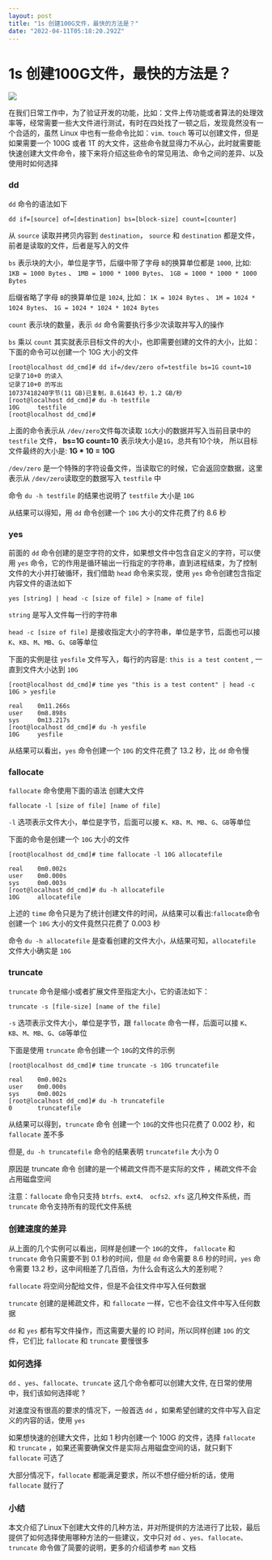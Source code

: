 ```yaml
---
layout: post
title: "1s 创建100G文件，最快的方法是？"
date: "2022-04-11T05:18:20.292Z"
---
```

1s 创建100G文件，最快的方法是？
===================

![](https://pic.imgdb.cn/item/6152a0172ab3f51d918422e0.png)

在我们日常工作中，为了验证开发的功能，比如：文件上传功能或者算法的处理效率等，经常需要一些大文件进行测试，有时在四处找了一顿之后，发现竟然没有一个合适的，虽然 Linux 中也有一些命令比如：`vim、touch` 等可以创建文件，但是如果需要一个 100G 或者 1T 的大文件，这些命令就显得力不从心，此时就需要能快速创建大文件命令，接下来将介绍这些命令的常见用法、命令之间的差异、以及使用时如何选择

### dd

`dd` 命令的语法如下

    dd if=[source] of=[destination] bs=[block-size] count=[counter]
    

从 `source` 读取并拷贝内容到 `destination`， `source` 和 `destination` 都是文件，前者是读取的文件，后者是写入的文件

`bs` 表示块的大小，单位是字节，后缀中带了字母 `B`的换算单位都是 `1000`, 比如: `1KB = 1000 Bytes` 、 `1MB = 1000 * 1000 Bytes`、 `1GB = 1000 * 1000 * 1000 Bytes`

后缀省略了字母 `B`的换算单位是 `1024`, 比如： `1K = 1024 Bytes` 、 `1M = 1024 * 1024 Bytes`、 `1G = 1024 * 1024 * 1024 Bytes`

`count` 表示块的数量，表示 `dd` 命令需要执行多少次读取并写入的操作

`bs` 乘以 `count` 其实就表示目标文件的大小，也即需要创建的文件的大小，比如：下面的命令可以创建一个 10G 大小的文件

    [root@localhost dd_cmd]# dd if=/dev/zero of=testfile bs=1G count=10
    记录了10+0 的读入
    记录了10+0 的写出
    10737418240字节(11 GB)已复制，8.61643 秒，1.2 GB/秒
    [root@localhost dd_cmd]# du -h testfile  
    10G     testfile
    [root@localhost dd_cmd]# 
    

上面的命令表示从 `/dev/zero`文件每次读取 `1G`大小的数据并写入当前目录中的 `testfile` 文件， **bs=1G count=10** 表示块大小是`1G`，总共有10个块， 所以目标文件最终的大小是: **1G \* 10 = 10G**

`/dev/zero` 是一个特殊的字符设备文件，当读取它的时候，它会返回空数据，这里表示从 `/dev/zero`读取空的数据写入 `testfile` 中

命令 `du -h testfile` 的结果也说明了 `testfile` 大小是 `10G`

从结果可以得知，用 `dd` 命令创建一个 `10G` 大小的文件花费了约 8.6 秒

### yes

前面的 `dd` 命令创建的是空字符的文件，如果想文件中包含自定义的字符，可以使用 `yes` 命令，它的作用是循环输出一行指定的字符串，直到进程结束，为了控制文件的大小并打破循环，我们借助 `head` 命令来实现，使用 `yes` 命令创建包含指定内容文件的语法如下

    yes [string] | head -c [size of file] > [name of file]
    

`string` 是写入文件每一行的字符串

`head -c [size of file]` 是接收指定大小的字符串，单位是字节，后面也可以接 `K`、`KB`、`M`、`MB`、`G`、`GB`等单位

下面的实例是往 `yesfile` 文件写入，每行的内容是: `this is a test content` , 一直到文件大小达到 `10G`

    [root@localhost dd_cmd]# time yes "this is a test content" | head -c 10G > yesfile
    
    real    0m11.266s
    user    0m8.898s
    sys     0m13.217s
    [root@localhost dd_cmd]# du -h yesfile  
    10G     yesfile
    

从结果可以看出，`yes` 命令创建一个 `10G` 的文件花费了 13.2 秒，比 `dd` 命令慢

### fallocate

`fallocate` 命令使用下面的语法 创建大文件

    fallocate -l [size of file] [name of file]
    

`-l` 选项表示文件大小，单位是字节，后面可以接 `K`、`KB`、`M`、`MB`、`G`、`GB`等单位

下面的命令是创建一个 `10G` 大小的文件

    [root@localhost dd_cmd]# time fallocate -l 10G allocatefile
    
    real    0m0.002s
    user    0m0.000s
    sys     0m0.003s
    [root@localhost dd_cmd]# du -h allocatefile  
    10G     allocatefile
    

上述的 `time` 命令只是为了统计创建文件的时间，从结果可以看出:`fallocate`命令创建一个 `10G` 大小的文件竟然只花费了 0.003 秒

命令 `du -h allocatefile` 是查看创建的文件大小，从结果可知，`allocatefile` 文件大小确实是 `10G`

### truncate

`truncate` 命令是缩小或者扩展文件至指定大小，它的语法如下：

    truncate -s [file-size] [name of the file]
    

`-s` 选项表示文件大小，单位是字节，跟 `fallocate` 命令一样，后面可以接 `K`、`KB`、`M`、`MB`、`G`、`GB`等单位

下面是使用 `truncate` 命令创建一个 `10G`的文件的示例

    [root@localhost dd_cmd]# time truncate -s 10G truncatefile
    
    real    0m0.002s
    user    0m0.000s
    sys     0m0.002s
    [root@localhost dd_cmd]# du -h truncatefile 
    0       truncatefile
    

从结果可以得到，`truncate` 命令 创建一个 `10G`的文件也只花费了 0.002 秒，和 `fallocate` 差不多

但是, `du -h truncatefile` 命令的结果表明 `truncatefile` 大小为 0

原因是 truncate 命令 创建的是一个稀疏文件而不是实际的文件 ，稀疏文件不会占用磁盘空间

注意：`fallocate` 命令只支持 `btrfs、ext4、 ocfs2、xfs` 这几种文件系统，而 `truncate` 命令支持所有的现代文件系统

### 创建速度的差异

从上面的几个实例可以看出，同样是创建一个 `10G`的文件， `fallocate` 和 `truncate` 命令只需要不到 0.1 秒的时间，但是 `dd` 命令需要 8.6 秒的时间，`yes` 命令需要 13.2 秒，这中间相差了几百倍，为什么会有这么大的差别呢？

`fallocate` 将空间分配给文件，但是不会往文件中写入任何数据

`truncate` 创建的是稀疏文件，和 `fallocate` 一样，它也不会往文件中写入任何数据

`dd` 和 `yes` 都有写文件操作，而这需要大量的 IO 时间，所以同样创建 `10G` 的文件，它们比 `fallocate` 和 `truncate` 要慢很多

### 如何选择

`dd` 、`yes`、`fallocate`、`truncate` 这几个命令都可以创建大文件, 在日常的使用中，我们该如何选择呢 ?

对速度没有很高的要求的情况下，一般首选 `dd` ，如果希望创建的文件中写入自定义的内容的话，使用 `yes`

如果想快速的创建大文件，比如 1 秒内创建一个 100G 的文件，选择 `fallocate` 和 `truncate` ，如果还需要确保文件是实际占用磁盘空间的话，就只剩下 `fallocate` 可选了

大部分情况下，`fallocate` 都能满足要求，所以不想仔细分析的话，使用 `fallocate` 就行了

### 小结

本文介绍了Linux下创建大文件的几种方法，并对所提供的方法进行了比较，最后提供了如何选择使用哪种方法的一些建议，文中只对 `dd` 、`yes`、`fallocate`、`truncate` 命令做了简要的说明，更多的介绍请参考 `man` 文档